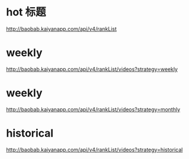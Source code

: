 # hot 标题
http://baobab.kaiyanapp.com/api/v4/rankList

# weekly
http://baobab.kaiyanapp.com/api/v4/rankList/videos?strategy=weekly

# weekly
http://baobab.kaiyanapp.com/api/v4/rankList/videos?strategy=monthly

# historical
http://baobab.kaiyanapp.com/api/v4/rankList/videos?strategy=historical
